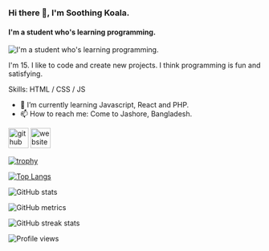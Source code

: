 ### Hi there 👋, I'm Soothing Koala.
#### I'm a student who's learning programming.
![I'm a student who's learning programming.](https://arturssmirnovs.github.io/github-profile-readme-generator/images/banner.png)

I'm 15. I like to code and create new projects. I think programming is fun and satisfying. 

Skills: HTML / CSS / JS

- 🌱 I’m currently learning Javascript, React and PHP. 
- 📫 How to reach me: Come to Jashore, Bangladesh. 


[<img src='https://cdn.jsdelivr.net/npm/simple-icons@3.0.1/icons/github.svg' alt='github' height='40'>](https://github.com/soothingkoala)  [<img src='https://cdn.jsdelivr.net/npm/simple-icons@3.0.1/icons/icloud.svg' alt='website' height='40'>](soothingkoala.github.io)  

[![trophy](https://github-profile-trophy.vercel.app/?username=soothingkoala)](https://github.com/ryo-ma/github-profile-trophy)

[![Top Langs](https://github-readme-stats.vercel.app/api/top-langs/?username=soothingkoala)](https://github.com/anuraghazra/github-readme-stats)

![GitHub stats](https://github-readme-stats.vercel.app/api?username=soothingkoala&show_icons=true)  

![GitHub metrics](https://metrics.lecoq.io/soothingkoala)  

![GitHub streak stats](https://github-readme-streak-stats.herokuapp.com/?user=soothingkoala)  

![Profile views](https://gpvc.arturio.dev/soothingkoala)  
